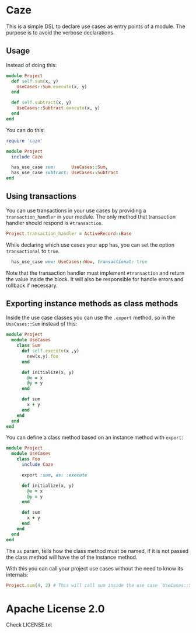 # Caze

This is a simple DSL to declare use cases as entry points of a module.
The purpose is to avoid the verbose declarations.

## Usage

Instead of doing this:

```ruby
module Project
  def self.sum(x, y)
    UseCases::Sum.execute(x, y)
  end

  def self.subtract(x, y)
    UseCases::Subtract.execute(x, y)
  end
end
```

You can do this:

```ruby
require 'caze'

module Project
  include Caze

  has_use_case sum:      UseCases::Sum,
  has_use_case subtract: UseCases::Subtract
end
```

## Using transactions

You can use transactions in your use cases by providing a `transaction_handler`
in your module. The only method that transaction handler should
respond is `#transaction`.

```ruby
Project.transaction_handler = ActiveRecord::Base
```

While declaring which use cases your app has, you can set the option
`transactional` to `true`.

```ruby
  has_use_case wow: UseCases::Wow, transactional: true
```

Note that the transaction handler must implement `#transaction` and
return the value inside the block. It will also be responsible for handle errors
and rollback if necessary.

## Exporting instance methods as class methods

Inside the use case classes you can use the `.export` method, so in the `UseCases::Sum` instead of this:

```ruby
module Project
  module UseCases
    class Sum
      def self.execute(x ,y)
        new(x,y).foo
      end

      def initialize(x, y)
        @x = x
        @y = y
      end

      def sum
        x + y
      end
    end
  end
end
```

You can define a class method based on an instance method with `export`:

```ruby
module Project
  module UseCases
    class Foo
      include Caze

      export :sum, as: :execute

      def initialize(x, y)
        @x = x
        @y = y
      end

      def sum
        x + y
      end
    end
  end
end
```

The `as` param, tells how the class method must be named,
if it is not passed the class method will have the of the instance method.


With this you can call your project use cases without the need to know its internals:

```ruby
Project.sum(4, 2) # This will call sum inside the use case `UseCases::Sum`
```

# Apache License 2.0

Check LICENSE.txt
